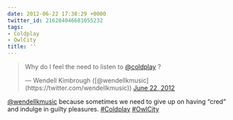 ```yaml
---
date: 2012-06-22 17:38:29 +0000
twitter_id: 216284046681055232
tags:
- Coldplay
- OwlCity
title: ''
---
```


<blockquote class="twitter-tweet"><p lang="en" dir="ltr">Why do I feel the need to listen to <a href="https://twitter.com/coldplay?ref_src=twsrc%5Etfw">@coldplay</a> ?</p>&mdash; Wendell Kimbrough ([@wendellkmusic](https://twitter.com/wendellkmusic)) <a href="https://twitter.com/wendellkmusic/status/216274803047411712?ref_src=twsrc%5Etfw">June 22, 2012</a></blockquote>
<script async src="https://platform.twitter.com/widgets.js" charset="utf-8"></script>

[@wendellkmusic](https://twitter.com/wendellkmusic) because sometimes we need to give up on having “cred” and indulge in guilty pleasures. [#Coldplay](https://twitter.com/hashtag/Coldplay) [#OwlCity](https://twitter.com/hashtag/OwlCity)
